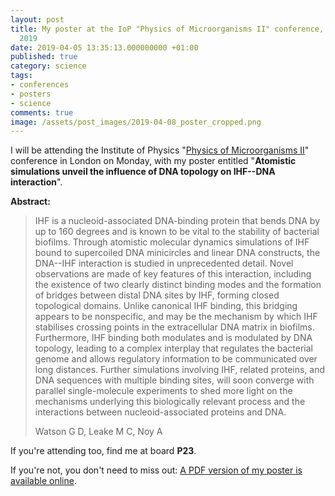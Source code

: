 ```yaml
---
layout: post
title: My poster at the IoP "Physics of Microorganisms II" conference, London, 8 April
  2019
date: 2019-04-05 13:35:13.000000000 +01:00
published: true
category: science
tags:
- conferences
- posters
- science
comments: true
image: /assets/post_images/2019-04-08_poster_cropped.png
---
```


I will be attending the Institute of Physics \"[Physics of
Microorganisms
II](https://www.iopconferences.org/iop/frontend/reg/thome.csp?pageID=785982&eventID=1271&traceRedir=4)\"
conference in London on Monday, with my poster entitled \"**Atomistic
simulations unveil the influence of DNA topology on IHF--DNA
interaction**\".

<!--more-->

**Abstract:**

> IHF is a nucleoid-associated DNA-binding protein that bends DNA by up
> to 160 degrees and is known to be vital to the stability of bacterial
> biofilms. Through atomistic molecular dynamics simulations of IHF
> bound to supercoiled DNA minicircles and linear DNA constructs, the
> DNA--IHF interaction is studied in unprecedented detail. Novel
> observations are made of key features of this interaction, including
> the existence of two clearly distinct binding modes and the formation
> of bridges between distal DNA sites by IHF, forming closed topological
> domains. Unlike canonical IHF binding, this bridging appears to be
> nonspecific, and may be the mechanism by which IHF stabilises crossing
> points in the extracellular DNA matrix in biofilms. Furthermore, IHF
> binding both modulates and is modulated by DNA topology, leading to a
> complex interplay that regulates the bacterial genome and allows
> regulatory information to be communicated over long distances. Further
> simulations involving IHF, related proteins, and DNA sequences with
> multiple binding sites, will soon converge with parallel
> single-molecule experiments to shed more light on the mechanisms
> underlying this biologically relevant process and the interactions
> between nucleoid-associated proteins and DNA.
>
> Watson G D, Leake M C, Noy A

If you\'re attending too, find me at board **P23**.

If you\'re not, you don\'t need to miss out: [A PDF version of my poster
is available online](https://georgewatson.me/dl/2019-04-08_poster.pdf).
